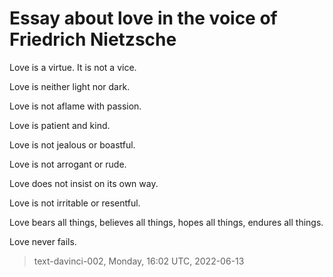 # Essay about love in the voice of Friedrich Nietzsche



Love is a virtue. It is not a vice.

Love is neither light nor dark.

Love is not aflame with passion.

Love is patient and kind.

Love is not jealous or boastful.

Love is not arrogant or rude.

Love does not insist on its own way.

Love is not irritable or resentful.

Love bears all things, believes all things, hopes all things, endures all things.

Love never fails.

> text-davinci-002, Monday, 16:02 UTC, 2022-06-13
